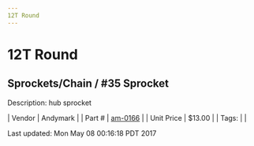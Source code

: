 ```yaml
---
12T Round
---
```

# 12T Round
## Sprockets/Chain / #35 Sprocket
Description: 	hub sprocket 

| Vendor | Andymark | 
| Part # | [am-0166](http://www.andymark.com/Sprocket-p/am-0166.htm) | 
| Unit Price | $13.00 | 
| Tags: |  | 

Last updated: Mon May 08 00:16:18 PDT 2017